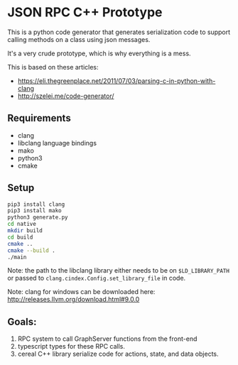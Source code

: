 # JSON RPC C++ Prototype

This is a python code generator that generates serialization code to support calling methods on a class using json messages.

It's a very crude prototype, which is why everything is a mess.

This is based on these articles:

- https://eli.thegreenplace.net/2011/07/03/parsing-c-in-python-with-clang
- http://szelei.me/code-generator/

## Requirements

- clang
- libclang language bindings
- mako
- python3
- cmake

## Setup

```bash
pip3 install clang
pip3 install mako
python3 generate.py
cd native
mkdir build
cd build
cmake ..
cmake --build .
./main
```

Note: the path to the libclang library either needs to be on `$LD_LIBRARY_PATH` or passed to `clang.cindex.Config.set_library_file` in code.

Note: clang for windows can be downloaded here: http://releases.llvm.org/download.html#9.0.0

## Goals:

1. RPC system to call GraphServer functions from the front-end
2. typescript types for these RPC calls.
3. cereal C++ library serialize code for actions, state, and data objects.
